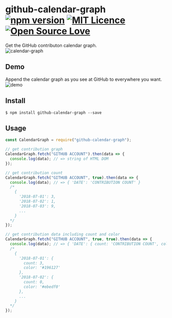# github-calendar-graph [![npm version](https://badge.fury.io/js/github-calendar-graph.svg)](https://badge.fury.io/js/github-calendar-graph) [![MIT Licence](https://badges.frapsoft.com/os/mit/mit.svg?v=103)](https://opensource.org/licenses/mit-license.php) [![Open Source Love](https://badges.frapsoft.com/os/v2/open-source.svg?v=103)](https://github.com/ellerbrock/open-source-badge/)

Get the GitHub contributon calendar graph.  
![calendar-graph](https://i.imgur.com/QRlsnnv.png)

## Demo

Append the calendar graph as you see at GitHub to everywhere you want.  
![demo](https://i.imgur.com/GuEyCIJ.jpg)

## Install

```
$ npm install github-calendar-graph --save
```

## Usage

```javascript
const CalendarGraph = require("github-calendar-graph");

// get contribution graph
CalendarGraph.fetch("GITHUB ACCOUNT").then(data => {
  console.log(data); // => string of HTML DOM
});

// get contribution count
CalendarGraph.fetch("GITHUB ACCOUNT", true).then(data => {
  console.log(data); // => { 'DATE': 'CONTRIBUTION COUNT' }
  /*
    {
      '2018-07-01': 3,
      '2018-07-02': 1,
      '2018-07-03': 9,
      ...
    }
  */
});

// get contribution data including count and color
CalendarGraph.fetch("GITHUB ACCOUNT", true, true).then(data => {
  console.log(data); // => { 'DATE': { count: 'CONTRIBUTION COUNT', color: 'COLOR FILLED' } }
  /*
    {
      '2018-07-01': {
        count: 3,
        color: '#196127'
      },
      '2018-07-02': {
        count: 0,
        color: '#ebedf0'
      },
      ...
    }
  */
});
```
